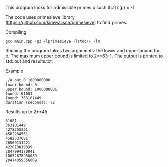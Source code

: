 This program looks for admissible primes p such that ϵ(p) = -1.

The code uses primesieve library (https://github.com/kimwalisch/primesieve) to find primes. 

Compiling
```
gcc main.cpp -g3 -lprimesieve -lstdc++ -lm
```

Running the program takes two arguments: the lower and upper bound for p. The maximum upper bound is limited to 2**63-1. 
The output is printed to std::out and results.txt.

Example
```
./a.out 0 1000000000
lower bound: 0
upper bound: 1000000000
found: 61681
found: 363101449
duration (seconds): 72

```

Results up to 2**45
```
61681
363101449
4278255361
4562284561
4582537681
26509131221
422013019339
2847994170041
10052678938039
20474359556069
```